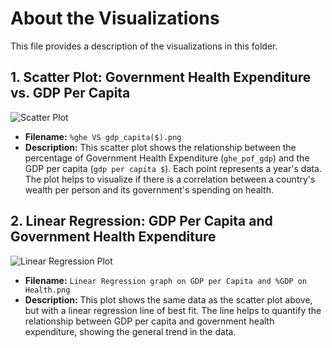 # About the Visualizations

This file provides a description of the visualizations in this folder.

## 1. Scatter Plot: Government Health Expenditure vs. GDP Per Capita

![Scatter Plot](%25ghe%2520VS%2520gdp_capita($).png)

-   **Filename:** `%ghe VS gdp_capita($).png`
-   **Description:** This scatter plot shows the relationship between the percentage of Government Health Expenditure (`ghe_pof_gdp`) and the GDP per capita (`gdp per capita $`). Each point represents a year's data. The plot helps to visualize if there is a correlation between a country's wealth per person and its government's spending on health.

## 2. Linear Regression: GDP Per Capita and Government Health Expenditure

![Linear Regression Plot](Linear%2520Regression%2520graph%2520on%2520GDP%2520per%2520Capita%2520and%2520%25GDP%2520on%2520Health.png)

-   **Filename:** `Linear Regression graph on GDP per Capita and %GDP on Health.png`
-   **Description:** This plot shows the same data as the scatter plot above, but with a linear regression line of best fit. The line helps to quantify the relationship between GDP per capita and government health expenditure, showing the general trend in the data.
